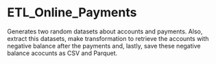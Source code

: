 # ETL_Online_Payments
Generates two random datasets about accounts and payments. Also, extract this datasets, make transformation to retrieve the accounts with negative balance after the payments and, lastly, save these negative balance acocunts as CSV and Parquet.
